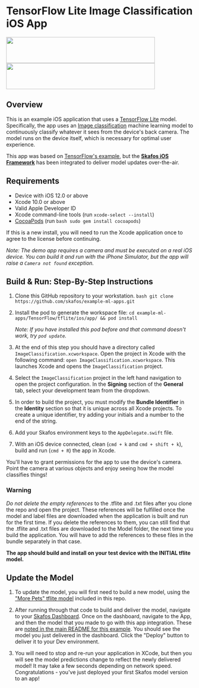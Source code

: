# TensorFlow Lite Image Classification iOS App
<img src="https://4.bp.blogspot.com/-fmvGmp_whI8/WgtKIGtvHvI/AAAAAAAAEFM/IqS891VhVvUd_j73guSDUDS0YUYDAYgWACLcBGAs/s1600/image1.png" width="400" height="70"> <img src="https://skafos.ai/wp-content/uploads/2019/05/skafos_horizontal_on_white_beta@1x.svg" width="400" height="70">

## Overview
This is an example iOS application that uses a [TensorFlow Lite](https://tensorflow.org/lite) model. Specifically, the app uses an [Image classification](https://www.tensorflow.org/lite/models/image_classification/overview)
machine learning model to continuously classify whatever it sees from the device's back camera. The model runs on the device itself, which is necessary for optimal user experience.

This app was based on [TensorFlow's example](https://github.com/tensorflow/examples/tree/master/lite/examples/image_classification/ios), but the **[Skafos iOS Framework](https://github.com/skafos/ios)** has been integrated to deliver model updates over-the-air.


## Requirements

*   Device with iOS 12.0 or above
*   Xcode 10.0 or above
*   Valid Apple Developer ID
*   Xcode command-line tools (run `xcode-select --install`)
*   [CocoaPods](https://cocoapods.org/) (run `bash sudo gem install cocoapods`)

If this is a new install, you will need to run the Xcode application once to
agree to the license before continuing.

_Note: The demo app requires a camera and must be executed on a real iOS device.
You can build it and run with the iPhone Simulator, but the app will raise a
`Camera not found` exception._

## Build & Run: Step-By-Step Instructions

1.  Clone this GitHub repository to your workstation. `bash git clone
    https://github.com/skafos/example-ml-apps.git`

2.  Install the pod to generate the workspace file: `cd
    example-ml-apps/TensorFlow/tflite/ios/app/ && pod install`

    _Note: If you have installed this pod before and that command doesn't work, try
`pod update`._

3. At the end of this step you should have a directory called
`ImageClassification.xcworkspace`. Open the project in Xcode with the following command: `open ImageClassification.xcworkspace`. This launches Xcode and opens the `ImageClassification` project.

4.  Select the `ImageClassification` project in the left hand navigation to open
    the project configuration. In the **Signing** section of the **General**
    tab, select your development team from the dropdown.

5.  In order to build the project, you must modify the **Bundle Identifier** in
    the **Identity** section so that it is unique across all Xcode projects. To
    create a unique identifier, try adding your initials and a number to the end
    of the string.

6. Add your Skafos environment keys to the `AppDelegate.swift` file.

7. With an iOS device connected, clean (`cmd + k` and `cmd + shift + k`),
build and run (`cmd + R`) the app in Xcode.

You'll have to grant permissions for the app to use the device's camera. Point
the camera at various objects and enjoy seeing how the model classifies things!

### Warning
_Do not delete the empty references_ to the .tflite and .txt files after you
clone the repo and open the project. These references will be fulfilled once the
model and label files are downloaded when the application is built and run for
the first time. If you delete the references to them, you can still find that
the .tflite and .txt files are downloaded to the Model folder, the next time you
build the application. You will have to add the references to these files in the
bundle separately in that case.

**The app should build and install on your test device with the INITIAL tflite model.**

## Update the Model
1. To update the model, you will first need to build a new model, using the ["More Pets" tflite model](https://github.com/skafos/example-ml-apps/blob/master/TensorFlow/tflite/ios/model-building/more_pets_tflite.ipynb) included in this repo.

2. After running through that code to build and deliver the model, navigate to your [Skafos Dashboard](https://dashboard.skafos.ai). Once on the dashboard, navigate to the App, and then the model that you made to go with this app integration. These are [noted in the main README for this example](https://github.com/skafos/example-ml-apps/blob/master/TensorFlow/tflite/ios/README.md). You should see the model you just delivered in the dashboard. Click the "Deploy" button to deliver it to your Dev environment.

3. You will need to stop and re-run your application in XCode, but then you will see the model predictions change to reflect the newly delivered model! It may take a few seconds depending on network speed. Congratulations - you've just deployed your first Skafos model version to an app!
